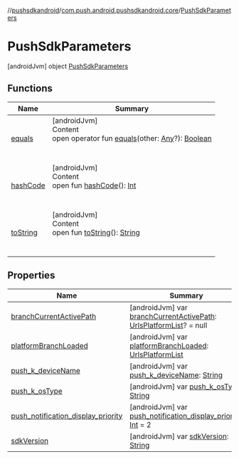 //[pushsdkandroid](../../index.md)/[com.push.android.pushsdkandroid.core](../index.md)/[PushSdkParameters](index.md)



# PushSdkParameters  
 [androidJvm] object [PushSdkParameters](index.md)   


## Functions  
  
|  Name|  Summary| 
|---|---|
| <a name="kotlin/Any/equals/#kotlin.Any?/PointingToDeclaration/"></a>[equals](../-push-operative-data/index.md#%5Bkotlin%2FAny%2Fequals%2F%23kotlin.Any%3F%2FPointingToDeclaration%2F%5D%2FFunctions%2F-477604717)| <a name="kotlin/Any/equals/#kotlin.Any?/PointingToDeclaration/"></a>[androidJvm]  <br>Content  <br>open operator fun [equals](../-push-operative-data/index.md#%5Bkotlin%2FAny%2Fequals%2F%23kotlin.Any%3F%2FPointingToDeclaration%2F%5D%2FFunctions%2F-477604717)(other: [Any](https://kotlinlang.org/api/latest/jvm/stdlib/kotlin/-any/index.html)?): [Boolean](https://kotlinlang.org/api/latest/jvm/stdlib/kotlin/-boolean/index.html)  <br><br><br>
| <a name="kotlin/Any/hashCode/#/PointingToDeclaration/"></a>[hashCode](../-push-operative-data/index.md#%5Bkotlin%2FAny%2FhashCode%2F%23%2FPointingToDeclaration%2F%5D%2FFunctions%2F-477604717)| <a name="kotlin/Any/hashCode/#/PointingToDeclaration/"></a>[androidJvm]  <br>Content  <br>open fun [hashCode](../-push-operative-data/index.md#%5Bkotlin%2FAny%2FhashCode%2F%23%2FPointingToDeclaration%2F%5D%2FFunctions%2F-477604717)(): [Int](https://kotlinlang.org/api/latest/jvm/stdlib/kotlin/-int/index.html)  <br><br><br>
| <a name="kotlin/Any/toString/#/PointingToDeclaration/"></a>[toString](../-push-operative-data/index.md#%5Bkotlin%2FAny%2FtoString%2F%23%2FPointingToDeclaration%2F%5D%2FFunctions%2F-477604717)| <a name="kotlin/Any/toString/#/PointingToDeclaration/"></a>[androidJvm]  <br>Content  <br>open fun [toString](../-push-operative-data/index.md#%5Bkotlin%2FAny%2FtoString%2F%23%2FPointingToDeclaration%2F%5D%2FFunctions%2F-477604717)(): [String](https://kotlinlang.org/api/latest/jvm/stdlib/kotlin/-string/index.html)  <br><br><br>


## Properties  
  
|  Name|  Summary| 
|---|---|
| <a name="com.push.android.pushsdkandroid.core/PushSdkParameters/branchCurrentActivePath/#/PointingToDeclaration/"></a>[branchCurrentActivePath](branch-current-active-path.md)| <a name="com.push.android.pushsdkandroid.core/PushSdkParameters/branchCurrentActivePath/#/PointingToDeclaration/"></a> [androidJvm] var [branchCurrentActivePath](branch-current-active-path.md): [UrlsPlatformList](../-urls-platform-list/index.md)? = null   <br>
| <a name="com.push.android.pushsdkandroid.core/PushSdkParameters/platformBranchLoaded/#/PointingToDeclaration/"></a>[platformBranchLoaded](platform-branch-loaded.md)| <a name="com.push.android.pushsdkandroid.core/PushSdkParameters/platformBranchLoaded/#/PointingToDeclaration/"></a> [androidJvm] var [platformBranchLoaded](platform-branch-loaded.md): [UrlsPlatformList](../-urls-platform-list/index.md)   <br>
| <a name="com.push.android.pushsdkandroid.core/PushSdkParameters/push_k_deviceName/#/PointingToDeclaration/"></a>[push_k_deviceName](push_k_device-name.md)| <a name="com.push.android.pushsdkandroid.core/PushSdkParameters/push_k_deviceName/#/PointingToDeclaration/"></a> [androidJvm] var [push_k_deviceName](push_k_device-name.md): [String](https://kotlinlang.org/api/latest/jvm/stdlib/kotlin/-string/index.html)   <br>
| <a name="com.push.android.pushsdkandroid.core/PushSdkParameters/push_k_osType/#/PointingToDeclaration/"></a>[push_k_osType](push_k_os-type.md)| <a name="com.push.android.pushsdkandroid.core/PushSdkParameters/push_k_osType/#/PointingToDeclaration/"></a> [androidJvm] var [push_k_osType](push_k_os-type.md): [String](https://kotlinlang.org/api/latest/jvm/stdlib/kotlin/-string/index.html)   <br>
| <a name="com.push.android.pushsdkandroid.core/PushSdkParameters/push_notification_display_priority/#/PointingToDeclaration/"></a>[push_notification_display_priority](push_notification_display_priority.md)| <a name="com.push.android.pushsdkandroid.core/PushSdkParameters/push_notification_display_priority/#/PointingToDeclaration/"></a> [androidJvm] var [push_notification_display_priority](push_notification_display_priority.md): [Int](https://kotlinlang.org/api/latest/jvm/stdlib/kotlin/-int/index.html) = 2   <br>
| <a name="com.push.android.pushsdkandroid.core/PushSdkParameters/sdkVersion/#/PointingToDeclaration/"></a>[sdkVersion](sdk-version.md)| <a name="com.push.android.pushsdkandroid.core/PushSdkParameters/sdkVersion/#/PointingToDeclaration/"></a> [androidJvm] var [sdkVersion](sdk-version.md): [String](https://kotlinlang.org/api/latest/jvm/stdlib/kotlin/-string/index.html)   <br>

